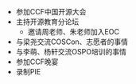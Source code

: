 - 参加CCF中国开源大会
- 主持开源教育分论坛
	- 邀请周老师、朱老师加入EOC
- 与梁尧交流COSCon、志愿者的事情
- 与李萌、杨轩交流OSPO培训的事情
- 参加CCF晚宴
- 录制PIE